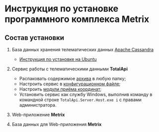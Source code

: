 Инструкция по установке программного комплекса Metrix 
=====================================================


Состав установки
----------------

1. База данных хранения телематических данных [Apache Cassandra](https://cassandra.apache.org/)
   - [Инструкция по установке на Ubuntu](Cassandra.md)

2. Сервис работы с телематическими данными **TotalApi**
   - Распаковать содержимое [архива](https://github.com/TotalApi/Installations/raw/main/totalapi-latest.zip) в любую папку;
   - Настроить сервис в [конфигурационном файле](TotalApi_Config.md);
   - Настроить [модули приёма координат](TotalApi_DevicePlugins.md);
   - Установить сервис как службу Windows, выполнив команду в командной строке `TotalApi.Server.Host.exe i`  с правами администратора.
 
3. Web-приложение **Metrix**

4. База данных для Web-приложения **Metrix**
